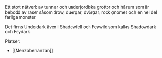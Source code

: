 Ett stort nätverk av tunnlar och underjordiska grottor och hålrum som är bebodd av raser såsom drow, duergar, dvärgar, rock gnomes och en hel del farliga monster.

Det finns Underdark även i Shadowfell och Feywild som kallas Shadowdark och Feydark

Platser:
- [[Menzoberranzan]]